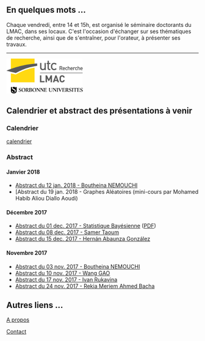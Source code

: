 
## En quelques mots ...

Chaque vendredi, entre 14 et 15h, est organisé le séminaire doctorants du LMAC, dans ses locaux.
C'est l'occasion d'échanger sur ses thématiques de recherche, ainsi que de s'entraîner, pour l'orateur, à présenter ses travaux.

----

<img src="img/logoLMAC_SU.jpg" alt="New logo of the LMAC" style="width: 200px;"/>

## Calendrier et abstract des présentations à venir

### Calendrier

[calendrier](calendar)

### Abstract

#### Janvier 2018
- [Abstract du 12 jan. 2018  - Boutheina NEMOUCHI](abstract/abstractseminairelabo.pdf) 
- [Abstract du 19 jan. 2018  - Graphes Aléatoires (mini-cours par Mohamed Habib Aliou Diallo Aoudi)

#### Décembre 2017
- [Abstract du 01 dec. 2017  - Statistique Bayésienne](abstract/20171201_abstract_BayesAppoach.html) ([PDF](abstract/20171201_abstract_BayesAppoach.pdf))
- [Abstract du 08 dec. 2017  - Samer Taoum](abstract/resume.pdf) 
- [Abstract du 15 dec. 2017  - Hernán Abaunza González](abstract/hernan-abstract.pdf) 


#### Novembre 2017

- [Abstract du 03 nov. 2017 - Boutheina NEMOUCHI](abstract/abstract2.pdf)
- [Abstract du 10 nov. 2017 - Wang GAO](abstract/20171110_abstract_WangGAO)
- [Abstract du 17 nov. 2017 - Ivan Rukavina](abstract/abstract.pdf)
- [Abstract du 24 nov. 2017 - Rekia Meriem Ahmed Bacha](abstract/abstract-meriem.pdf)

## Autres liens ...

[A propos](about)

[Contact](mailto:fridayseminar.lmac@gmail.com)
